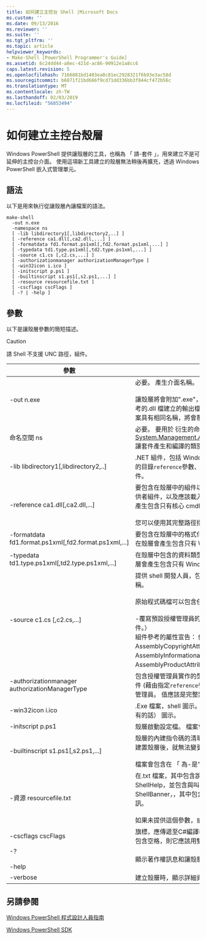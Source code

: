```yaml
---
title: 如何建立主控台 Shell |Microsoft Docs
ms.custom: ''
ms.date: 09/13/2016
ms.reviewer: ''
ms.suite: ''
ms.tgt_pltfrm: ''
ms.topic: article
helpviewer_keywords:
- Make-Shell [PowerShell Programmer's Guide]
ms.assetid: 6c24dd44-a8ec-421d-ac86-90912e1a8cc6
caps.latest.revision: 5
ms.openlocfilehash: 7166881bd1403ea8c81ec2928321f6b93e3ac58d
ms.sourcegitcommit: b6871f21bd666f9cd71dd336bb3f844cf472b56c
ms.translationtype: MT
ms.contentlocale: zh-TW
ms.lasthandoff: 02/03/2019
ms.locfileid: "56853494"
---
```

# <a name="how-to-create-a-console-shell"></a>如何建立主控台殼層

Windows PowerShell 提供讓殼層的工具，也稱為 「 請-套件 」，用來建立不是可延伸的主控台介面。 使用這項新工具建立的殼層無法稍後再擴充，透過 Windows PowerShell 嵌入式管理單元。

## <a name="syntax"></a>語法

以下是用來執行從讓殼層內讓檔案的語法。

```
make-shell
  -out n.exe
  -namespace ns
  [ -lib libdirectory1[,libdirectory2,..] ]
  [ -reference ca1.dll[,ca2.dll,...] ]
  [ -formatdata fd1.format.ps1xml[,fd2.format.ps1xml,...] ]
  [ -typedata td1.type.ps1xml[,td2.type.ps1xml,...] ]
  [ -source c1.cs [,c2.cs,...] ]
  [ -authorizationmanager authorizationManagerType ]
  [ -win32icon i.ico ]
  [ -initscript p.ps1 ]
  [ -builtinscript s1.ps1[,s2.ps1,...] ]
  [ -resource resourcefile.txt ]
  [ -cscflags cscFlags ]
  [ -? | -help ]
```

## <a name="parameters"></a>參數

以下是讓殼層參數的簡短描述。

> [!CAUTION]
> 請 Shell 不支援 UNC 路徑，組件。

|參數|描述|
|---------------|-----------------|
|-out n.exe|必要。 產生介面名稱。 指定的路徑，此參數的一部分。<br /><br /> 讓殼層將會附加".exe"，此值，如果未指定。 **注意：** 具有相同名稱與參考的.dll 檔建立的輸出檔。 如果您嘗試這麼做，請殼層工具會建立.cs 檔案具有相同名稱，將會覆寫的.cs 檔案中包含您指令程式的原始程式碼。|
|命名空間 ns|必要。 要用於 衍生的命名空間[System.Management.Automation.Runspaces.Runspaceconfiguration](/dotnet/api/System.Management.Automation.Runspaces.RunspaceConfiguration)讓套件產生和編譯的類別。|
|-lib libdirectory1[,libdirectory2,..]|.NET 組件，包括 Windows PowerShell 組件，這是所指定的組件中搜尋的目錄`reference`參數、 組件的間接參考的另一個組件和.NET system 組件。|
|-reference ca1.dll[,ca2.dll,...]|要包含在殼層中的組件以逗號分隔清單。 這些組件包含所有 cmdlet 和提供者組件，以及應該載入的資源組件。 如果未指定此參數，然後在殼層會產生包含只有核心 cmdlet 與 Windows PowerShell 所提供的提供者。<br /><br /> 您可以使用其完整路徑指定的組件，否則搜尋使用指定的路徑`lib`參數。|
|-formatdata fd1.format.ps1xml[,fd2.format.ps1xml,...]|要包含在殼層中的格式化資料的逗號分隔清單。 如果未指定此參數，然後在殼層會產生包含只有 Windows PowerShell 所提供的格式資料。|
|-typedata td1.type.ps1xml[,td2.type.ps1xml,...]|在殼層中包含的資料類型以逗號分隔清單。 如果未指定此參數，然後在殼層會產生包含只有 Windows PowerShell 所提供的型別資料。|
|-source c1.cs [,c2.cs,...]|提供 shell 開發人員，包含所有建置命令介面所需的原始程式碼的檔案名稱。<br /><br /> 原始程式碼檔可以包含任何下列原始程式碼：<br /><br /> -覆寫預設授權管理員的授權管理員實作。 （這可能也會提供編譯的組件。）<br />組件參考的屬性宣告： 例如 AssemblyCompanyAttribute、 AssemblyCopyrightAttribute、 AssemblyFileVersionAttribute、 AssemblyInformationalVersionAttribute、 AssemblyProductAttribute，及AssemblyTrademarkAttribute。|
|-authorizationmanager authorizationManagerType|包含授權管理員實作的型別。 這可以是定義在原始程式碼中，或編譯的組件 (藉由指定`reference`參數)。 如果未指定此參數，則會使用預設安全性管理員。 值應該是完整類型名稱，包括命名空間。|
|-win32icon i.ico|.Exe 檔案，shell 圖示。 如果未指定，殼層將會有 c# 編譯器包含 （如果有的話） 圖示。|
|-initscript p.ps1|殼層啟動設定檔。 檔案會包含"作為-是";沒有驗證檢查，即可讓殼層。|
|-builtinscript s1.ps1[,s2.ps1,...]|殼層的內建指令碼的清單。 這些指令碼會探索之前，路徑中的指令碼，並建置殼層後，就無法變更其內容。<br /><br /> 檔案會包含在 「 為-是";沒有驗證檢查，即可讓殼層。|
|-資源 resourcefile.txt|在.txt 檔案，其中包含說明及橫幅 shell 的資源。 第一個資源名為 ShellHelp，並包含與叫用殼層時所顯示的文字`help`參數。 第二個資源為 ShellBanner，，其中包含文字和在互動模式中啟動殼層時顯示的著作權資訊。<br /><br /> 如果未提供這個參數，或這些資源不存在，則一般的說明和橫幅會使用。|
|-cscflags cscFlags|旗標，應傳遞至C#編譯器 (csc.exe)。 這些都會通過不變。 如果此參數包含空格，則它應該用雙引號括住。|
|-?<br /><br /> -help|顯示著作權訊息和讓殼層命令列選項。|
|-verbose|建立殼層時，顯示詳細資訊。|

## <a name="see-also"></a>另請參閱

[Windows PowerShell 程式設計人員指南](./windows-powershell-programmer-s-guide.md)

[Windows PowerShell SDK](../windows-powershell-reference.md)